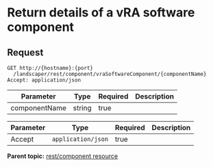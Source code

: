 # Return details of a vRA software component

## Request

```
GET http://{hostname}:{port}
  /landscaper/rest/component/vraSoftwareComponent/{componentName}
Accept: application/json

```

|Parameter|Type|Required|Description|
|---------|----|--------|-----------|
|componentName|string|true| |

|Parameter|Type|Required|Description|
|---------|----|--------|-----------|
|Accept|`application/json`|true| |

**Parent topic:** [rest/component resource](../../com.edt.api.doc/topics/rest_component.md)

